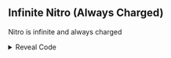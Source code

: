 ## Infinite Nitro (Always Charged)

Nitro is infinite and always charged

<details>
<summary>Reveal Code</summary>

```armv7
0016D260 E3A0A001
0016D480 ED9F0A40
00341AE4 E3A00001
```
</details>